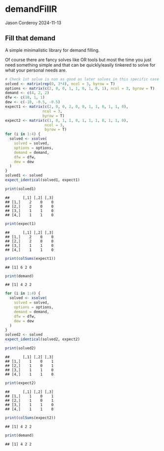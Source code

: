 demandFillR
================
Jason Corderoy
2024-11-13

## Fill that demand

A simple minimalistic library for demand filling.

Of course there are fancy solves like OR tools but most the time you
just need something simple and that can be quickly/easily tinkered to
solve for what your personal needs are.

``` r
# Check 1st solve is non as good as later solves in this specific case
solved <- matrix(rep(0, 3*4), ncol = 3, byrow = T)
options <- matrix(c(2, 0, 0, 1, 1, 0, 1, 0, 1), ncol = 3, byrow = T)
demand <- c(4, 2, 2)
dfw <- c(10, 1, 1)
dew <- c(-10, -0.5, -0.5)
expect1 <- matrix(c(2, 0, 0, 2, 0, 0, 1, 1, 0, 1, 1, 0),
                 ncol = 3,
                 byrow = T)
expect2 <- matrix(c(1, 0, 1, 1, 0, 1, 1, 1, 0, 1, 1, 0),
                  ncol = 3,
                  byrow = T)
for (i in 1:4) {
  solved <- xsolve(
    solved = solved,
    options = options,
    demand = demand,
    dfw = dfw,
    dew = dew
  )
}
solved1 <- solved
expect_identical(solved1, expect1)

print(solved1)
```

    ##      [,1] [,2] [,3]
    ## [1,]    2    0    0
    ## [2,]    2    0    0
    ## [3,]    1    1    0
    ## [4,]    1    1    0

``` r
print(expect1)
```

    ##      [,1] [,2] [,3]
    ## [1,]    2    0    0
    ## [2,]    2    0    0
    ## [3,]    1    1    0
    ## [4,]    1    1    0

``` r
print(colSums(expect1))
```

    ## [1] 6 2 0

``` r
print(demand)
```

    ## [1] 4 2 2

``` r
for (i in 1:4) {
  solved <- xsolve(
    solved = solved,
    options = options,
    demand = demand,
    dfw = dfw,
    dew = dew
  )
}
solved2 <- solved
expect_identical(solved2, expect2)

print(solved2)
```

    ##      [,1] [,2] [,3]
    ## [1,]    1    0    1
    ## [2,]    1    0    1
    ## [3,]    1    1    0
    ## [4,]    1    1    0

``` r
print(expect2)
```

    ##      [,1] [,2] [,3]
    ## [1,]    1    0    1
    ## [2,]    1    0    1
    ## [3,]    1    1    0
    ## [4,]    1    1    0

``` r
print(colSums(expect2))
```

    ## [1] 4 2 2

``` r
print(demand)
```

    ## [1] 4 2 2
